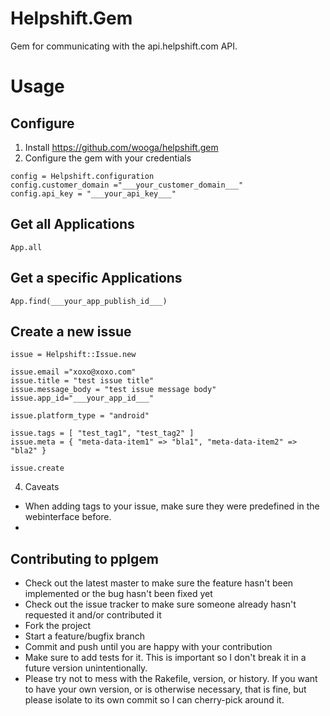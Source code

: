 # Helpshift.Gem

Gem for communicating with the api.helpshift.com API.

# Usage

## Configure

1. Install https://github.com/wooga/helpshift.gem
2. Configure the gem with your credentials

```
config = Helpshift.configuration
config.customer_domain ="___your_customer_domain___"
config.api_key = "___your_api_key___"
```
## Get all Applications
```
App.all
```
## Get a specific Applications
```
App.find(___your_app_publish_id___)
```
## Create a new issue
```
issue = Helpshift::Issue.new

issue.email ="xoxo@xoxo.com"
issue.title = "test issue title"
issue.message_body = "test issue message body"
issue.app_id="___your_app_id___"

issue.platform_type = "android"

issue.tags = [ "test_tag1", "test_tag2" ]
issue.meta = { "meta-data-item1" => "bla1", "meta-data-item2" => "bla2" }

issue.create

```

4. Caveats

* When adding tags to your issue, make sure they were predefined in the webinterface before.
*


## Contributing to pplgem

* Check out the latest master to make sure the feature hasn't been implemented or the bug hasn't been fixed yet
* Check out the issue tracker to make sure someone already hasn't requested it and/or contributed it
* Fork the project
* Start a feature/bugfix branch
* Commit and push until you are happy with your contribution
* Make sure to add tests for it. This is important so I don't break it in a future version unintentionally.
* Please try not to mess with the Rakefile, version, or history. If you want to have your own version, or is otherwise necessary, that is fine, but please isolate to its own commit so I can cherry-pick around it.
